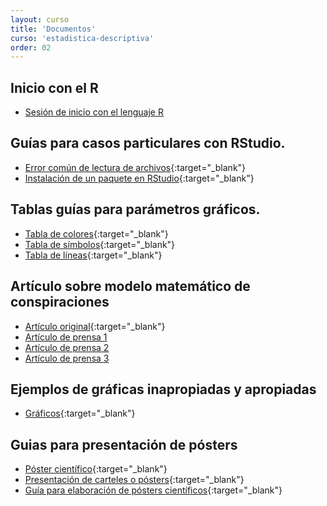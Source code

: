 ```yaml
---
layout: curso
title: 'Documentos'
curso: 'estadistica-descriptiva'
order: 02
---
```


## Inicio con el R
- [Sesión de inicio con el lenguaje R](inicioR.html)

## Guías para casos particulares con RStudio.
- [Error común de lectura de archivos](/estadistica-descriptiva/documentos/ErrorComun.pdf){:target="_blank"}
- [Instalación de un paquete en RStudio](/estadistica-descriptiva/documentos/instalapaquete.pdf){:target="_blank"}

## Tablas guías para parámetros gráficos.
- [Tabla de colores](/estadistica-descriptiva/documentos/ColorChart.pdf){:target="_blank"}
- [Tabla de símbolos](/estadistica-descriptiva/documentos/points.png){:target="_blank"}
- [Tabla de líneas](/estadistica-descriptiva/documentos/lines.png){:target="_blank"}

## Artículo sobre modelo matemático de conspiraciones

- [Artículo original](./documentos/journalPLOS.pdf){:target="_blank"}
- [Artículo de prensa 1](https://actualidad.rt.com/actualidad/198025-hombre-luna-modelo-matematico-conspiraciones)
- [Artículo de prensa 2](http://www.elespectador.com/noticias/actualidad/un-matematico-destruye-teorias-de-conspiracion-articulo-613338)
- [Artículo de prensa 3](http://www.lacuartacolumna.com/formula-matematica-conspiraciones)

## Ejemplos de gráficas inapropiadas y apropiadas
- [Gráficos](/estadistica-descriptiva/graficas/){:target="_blank"}

## Guias para presentación de pósters

- [Póster científico](./documentos/DocumentoPrincipalEGuardiola_poster_cientifico.pdf){:target="_blank"}
- [Presentación de carteles o pósters](./documentos/mgi20400.pdf){:target="_blank"}
- [Guía para elaboración de pósters científicos](./documentos/poster-1209925152397079-9.pdf){:target="_blank"}

